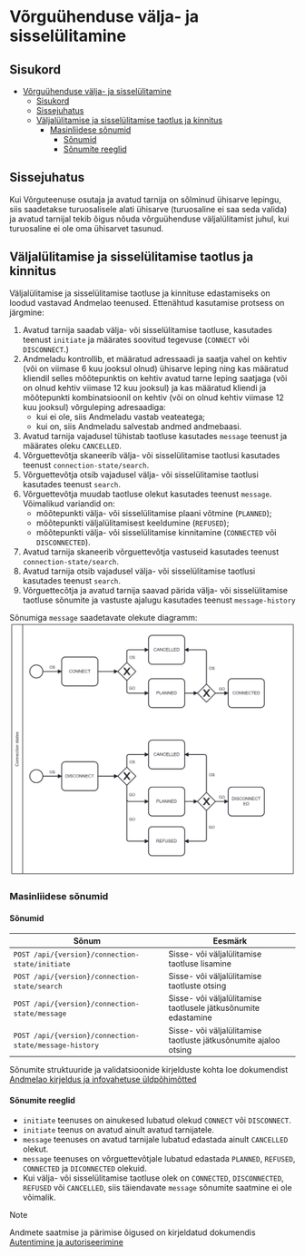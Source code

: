 # Võrguühenduse välja- ja sisselülitamine

## Sisukord

<!-- TOC -->
* [Võrguühenduse välja- ja sisselülitamine](#võrguühenduse-välja--ja-sisselülitamine)
  * [Sisukord](#sisukord)
  * [Sissejuhatus](#sissejuhatus)
  * [Väljalülitamise ja sisselülitamise taotlus ja kinnitus](#väljalülitamise-ja-sisselülitamise-taotlus-ja-kinnitus)
    * [Masinliidese sõnumid](#masinliidese-sõnumid)
      * [Sõnumid](#sõnumid)
      * [Sõnumite reeglid](#sõnumite-reeglid)
<!-- TOC -->

## Sissejuhatus

Kui Võrguteenuse osutaja ja avatud tarnija on sõlminud ühisarve lepingu, siis saadetakse turuosalisele alati ühisarve (turuosaline ei saa seda valida) ja avatud tarnijal tekib õigus nõuda võrguühenduse väljalülitamist juhul, kui turuosaline ei ole oma ühisarvet tasunud.

## Väljalülitamise ja sisselülitamise taotlus ja kinnitus

Väljalülitamise ja sisselülitamise taotluse ja kinnituse edastamiseks on loodud vastavad Andmelao teenused. Ettenähtud kasutamise protsess on järgmine:

1. Avatud tarnija saadab välja- või sisselülitamise taotluse, kasutades teenust `initiate` ja määrates soovitud tegevuse (`CONNECT` või `DISCONNECT`.)
2. Andmeladu kontrollib, et määratud adressaadi ja saatja vahel on kehtiv (või on viimase 6 kuu jooksul olnud) ühisarve leping ning kas määratud kliendil selles mõõtepunktis on kehtiv avatud tarne leping saatjaga (või on olnud kehtiv viimase 12 kuu jooksul) ja kas määratud kliendi ja mõõtepunkti kombinatsioonil on kehtiv (või on olnud kehtiv viimase 12 kuu jooksul) võrguleping adresaadiga:
   - kui ei ole, siis Andmeladu vastab veateatega;
   - kui on, siis Andmeladu salvestab andmed andmebaasi.
3. Avatud tarnija vajadusel tühistab taotluse kasutades `message` teenust ja määrates oleku `CANCELLED`.
4. Võrguettevõtja skaneerib välja- või sisselülitamise taotlusi kasutades teenust `connection-state/search`.
5. Võrguettevõtja otsib vajadusel välja- või sisselülitamise taotlusi kasutades teenust `search`.
6. Võrguettevõtja muudab taotluse olekut kasutades teenust `message`. Võimalikud variandid on:
   - mõõtepunkti välja- või sisselülitamise plaani võtmine (`PLANNED`);
   - mõõtepunkti väljalülitamisest keeldumine (`REFUSED`);
   - mõõtepunkti välja- või sisselülitamise kinnitamine (`CONNECTED` või `DISCONNECTED`).
7. Avatud tarnija skaneerib võrguettevõtja vastuseid kasutades teenust `connection-state/search`.
8. Avatud tarnija otsib vajadusel välja- või sisselülitamise taotlusi kasutades teenust `search`.
9. Võrguettecõtja ja avatud tarnija saavad pärida välja- või sisselülitamise taotluse sõnumite ja vastuste ajalugu kasutades teenust `message-history`

Sõnumiga `message` saadetavate olekute diagramm:
![connection_state_stastuses.png](../diagrams/connection-state/connection_state_statuses.png)

### Masinliidese sõnumid

#### Sõnumid

| Sõnum                                                  | Eesmärk                                                          |
|--------------------------------------------------------|------------------------------------------------------------------|
| `POST /api/{version}/connection-state/initiate`        | Sisse- või väljalülitamise taotluse lisamine                     |
| `POST /api/{version}/connection-state/search`          | Sisse- või väljalülitamise taotluste otsing                      |
| `POST /api/{version}/connection-state/message`         | Sisse- või väljalülitamise taotlusele jätkusõnumite edastamine   |
| `POST /api/{version}/connection-state/message-history` | Sisse- või väljalülitamise taotluste jätkusõnumite ajaloo otsing |

Sõnumite struktuuride ja validatsioonide kirjelduste kohta loe dokumendist [Andmelao kirjeldus ja infovahetuse üldpõhimõtted](01-avp-kirjeldus-ja-infovahetuse-yldpohimotted.md)

#### Sõnumite reeglid

- `initiate` teenuses on ainukesed lubatud olekud `CONNECT` või `DISCONNECT`.
- `initiate` teenus on avatud ainult avatud tarnijatele.
- `message` teenuses on avatud tarnijale lubatud edastada ainult `CANCELLED` olekut.
- `message` teenuses on võrguettevõtjale lubatud edastada `PLANNED`, `REFUSED`, `CONNECTED` ja `DICONNECTED` olekuid.
- Kui välja- või sisselülitamise taotluse olek on `CONNECTED`, `DISCONNECTED`, `REFUSED` või `CANCELLED`, siis täiendavate `message` sõnumite saatmine ei ole võimalik.

> [!NOTE]
> Andmete saatmise ja pärimise õigused on kirjeldatud dokumendis [Autentimine ja autoriseerimine](03-autentimine-ja-autoriseerimine.md)
